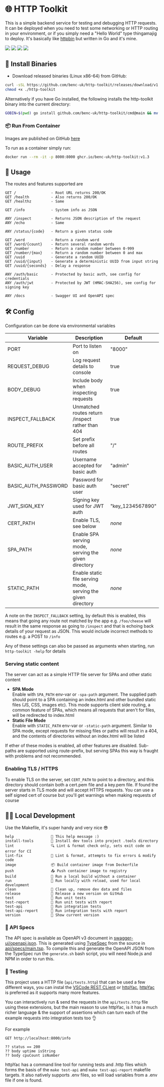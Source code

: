 # 🌐 HTTP Toolkit

This is a simple backend service for testing and debugging HTTP requests. It can be deployed when you need to test some
networking or HTTP routing in your environment, or if you simply need a "Hello World" type thingamajig to deploy. It's
basically like [httpbin](https://github.com/postmanlabs/httpbin) but written in Go and it's mine.

![](https://img.shields.io/github/license/benc-uk/http-toolkit)
![](https://img.shields.io/github/last-commit/benc-uk/http-toolkit)
![](https://img.shields.io/github/release/benc-uk/http-toolkit)
![](https://img.shields.io/github/actions/workflow/status/benc-uk/http-toolkit/ci-build.yaml?label=ci-build)

## 💾 Install Binaries

- Download released binaries (Linux x86-64) from GitHub:

```bash
curl -sSL https://github.com/benc-uk/http-toolkit/releases/download/v1.3/http-toolkit -o ./http-toolkit
chmod +x ./http-toolkit
```

Alternatively if you have Go installed, the following installs the http-toolkit binary into the current directory:

```bash
GOBIN=$(pwd) go install github.com/benc-uk/http-toolkit/cmd@main && mv ./cmd ./http-toolkit
```

### 📦 Run From Container

Images are published on GitHub [here](https://github.com/benc-uk/http-toolkit/pkgs/container/http-tool)

To run as a container simply run:

```bash
docker run --rm -it -p 8000:8000 ghcr.io/benc-uk/http-toolkit:v1.3
```

## 🏹 Usage

The routes and features supported are

```text
GET /                - Root URL returns 200/OK
GET /health          - Also returns 200/OK
GET /healthz         - Same

GET /info            - System info as JSON

ANY /inspect         - Returns JSON description of the request
ANY /echo            - Same

ANY /status/{code}   - Return a given status code

GET /word            - Return a random word
GET /word/{count}    - Return several random words
GET /number          - Return a random number between 0-999
GET /number/{max}    - Return a random number between 0 and max
GET /uuid            - Generate a random UUID
GET /uuid/{input}    - Generate a deterministic UUID from input string
GET /uuid/{seconds}  - Delay a response

ANY /auth/basic      - Protected by basic auth, see config for credentials
ANY /auth/jwt        - Protected by JWT (HMAC-SHA256), see config for signing key

ANY /docs            - Swagger UI and OpenAPI spec
```

## 🛠️ Config

Configuration can be done via environmental variables

| Variable            | Description                                                  | Default          |
| ------------------- | ------------------------------------------------------------ | ---------------- |
| PORT                | Port to listen on                                            | "8000"           |
| REQUEST_DEBUG       | Log request details to console                               | true             |
| BODY_DEBUG          | Include body when inspecting requests                        | true             |
| INSPECT_FALLBACK    | Unmatched routes return /inspect rather than 404             | true             |
| ROUTE_PREFIX        | Set prefix before all routes                                 | "/"              |
| BASIC_AUTH_USER     | Username accepted for basic auth                             | "admin"          |
| BASIC_AUTH_PASSWORD | Password for basic auth user                                 | "secret"         |
| JWT_SIGN_KEY        | Signing key used for JWT auth                                | "key_1234567890" |
| CERT_PATH           | Enable TLS, see below                                        | _none_           |
| SPA_PATH            | Enable SPA serving mode, serving the given directory         | _none_           |
| STATIC_PATH         | Enable static file serving mode, serving the given directory | _none_           |

A note on the `INSPECT_FALLBACK` setting, by default this is enabled, this means that going any route not matched by the
app e.g. `/foo/cheese` will result in the same response as going to `/inspect` and that is echoing back details of your
request as JSON. This would include incorrect methods to routes e.g. a POST to `/info`

Any of these settings can also be passed as arguments when starting, run `http-toolkit -help` for details

### Serving static content

The server can act as a simple HTTP file server for SPAs and other static content

- **SPA Mode**  
  Enable with `SPA_PATH` env-var or `-spa-path` argument. The supplied path should point to a SPA containing an index.html and other bundled static files (JS, CSS, images etc). This mode supports client side routing, a common feature of SPAs, which means all requests that aren't for files, will be redirected to index.html
- **Static File Mode**  
  Enable with `STATIC_PATH` env-var or `-static-path` argument. Similar to SPA mode, except requests for missing files or paths will result in a 404, and the contents of directories without an index.html will be listed

If ether of these modes is enabled, all other features are disabled. Sub-paths are supported using route-prefix, but serving SPAs this way is fraught with problems and not recommended.

### Enabling TLS / HTTPS

To enable TLS on the server, set `CERT_PATH` to point to a directory, and this directory should contain both a cert.pem
file and a key.pem file. If found the server starts in TLS mode and will accept HTTPS requests. You can use a self signed
cert of course but you'll get warnings when making requests of course

## 🧑‍💻 Local Development

Use the Makefile, it's super handy and very nice 😎

```
help                 💬 This help message :)
install-tools        🔮 Install dev tools into project .tools directory
lint                 🔍 Lint & format check only, sets exit code on error for CI
lint-fix             📝 Lint & format, attempts to fix errors & modify code
image                📦 Build container image from Dockerfile
push                 📤 Push container image to registry
build                🔨 Run a local build without a container
run                  🏃 Run locally with reload, used for local development
clean                🧹 Clean up, remove dev data and files
release              🚀 Release a new version on GitHub
test                 🧪 Run unit tests
test-report          📜 Run unit tests with report
test-api             🔬 Run integration tests
test-api-report      📜 Run integration tests with report
version              📝 Show current version
```

### 📜 API Specs

The API spec is available as OpenAPI v3 document in [swagger-ui/openapi.json](swagger-ui/openapi.json). This is generated using [TypeSpec](https://typespec.io/) from the source in [api/specs/main.tsp](api/specs/main.tsp). To compile this and generate the OpenAPI JSON from the TypeSpec run the `generate.sh` bash script, you will need Node.js and NPM in order to run this.

### 🧪 Testing

This project uses a HTTP file (`api/tests.http`) that can be used a few different ways, you can instal the [VSCode REST CLient](https://marketplace.visualstudio.com/items?itemName=humao.rest-client) or [httpYac](https://marketplace.visualstudio.com/items?itemName=anweber.vscode-httpyac), [httpYac](https://httpyac.github.io/) is preferred as it supports many more features.

You can interactively run & send the requests in the `api/tests.http` file using these extensions, but the main reason to use httpYac, is it has a much richer language & the support of assertions which can turn each of the example requests into integration tests too 👌

For example

```http
GET http://localhost:8000/info

?? status == 200
?? body uptime isString
?? body cpuCount isNumber
```

httpYac has a command line tool for running tests and .http files which forms the basis of the `make test-api` and `make test-api-report` makefile targets. It also natively supports .env files, so will load variables from a .env file if one is found.
